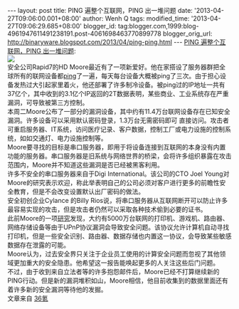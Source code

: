 --- layout: post title: PING 遍整个互联网，PING 出一堆问题 date:
'2013-04-27T09:06:00.001+08:00' author: Wenh Q tags: modified\_time:
'2013-04-27T09:06:29.685+08:00' blogger\_id:
tag:blogger.com,1999:blog-4961947611491238191.post-4061698463770899778
blogger\_orig\_url:
http://binaryware.blogspot.com/2013/04/ping-ping.html --- [PING
遍整个互联网，PING
出一堆问题](http://www.oschina.net/news/39974/ping-whole-internet): \
![](http://static.oschina.net/uploads/img/201304/26172824_jmL4.jpg)\
安全公司Rapid7的HD
Moore最近有了一项新爱好。他在家搭设了服务器群把全球所有的联网设备都[ping](http://baike.baidu.com/view/709.htm)了一遍，每天每台设备大概被ping了三次。由于担心设备发热过大引起家里着火，他还部署了许多制冷设备。被ping过的IP地址一共有37亿个，其中收到的3.1亿个IP返回的2T数据表明，某些商业、工业系统存在严重漏洞，可导致被第三方控制。\
本周二Moore公布了一部分的漏洞设备，其中约有11.4万台联网设备存在已知安全漏洞。许多设备可以采用默认密码登录，1.3万台无需密码即可
直接访问。攻击者可重启服务器、IT系统，访问医疗记录、客户数据，控制工厂或电力设施的控制系统，如如交通灯、电力设施控制等。\
Moore要寻找的目标是串口服务器，即用于将设备连接到互联网的本身没有内置功能的服务器。串口服务器是旧系统与网络世界的桥梁，会将许多组织暴露在攻击范围内，Moore并不知道这些漏洞是否已经被黑客利用。\
许多不安全的串口服务器来自于Digi International。该公司的CTO Joel
Young对Moore的研究表示欢迎，称此举表明自己的公司必须对客户进行更多的前瞻性安全教育，但是不会改变设置默认出厂密码的做法。\
安全初创企业Cylance 的Billy
Rios说，将串口服务器从互联网断开可以防止许多最容易实现的攻击，但是攻击者仍然可以采取各种技术偷到必要的证书。\
此前Moore的一项[研究](https://community.rapid7.com/docs/DOC-2150)发现，大约有5000万台联网的打印机、游戏机、路由器、网络存储设备等由于UPnP协议漏洞会导致安全问题。该协议允许计算机自动寻找打印机，但是一些安全识别、路由器、数据存储也内置这一协议，会导致某些敏感数据存在泄露的可能。\
Moore认为，过去安全界只关注于企业员工使用的计算安全问题而忽视了其他领域更加重大的安全隐患。他希望这一报告能唤起更多的人关注这些后门问题。\
不过，由于收到来自立法者等的许多抱怨邮件后，Moore已经不打算继续新的PING行动。但是新的漏洞堆积如山，Moore相信，他目前收集到的数据里面还有着许多新的安全漏洞等待他的发掘。\
文章来自 [36氪](http://www.36kr.com/)
